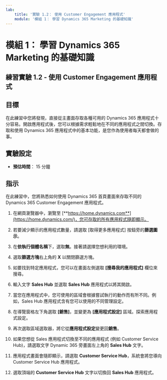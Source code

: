 ```yaml
---
lab:
    title: '實驗 1.2： 使用 Customer Engagement 應用程式'
    module: '模組 1： 學習 Dynamics 365 Marketing 的基礎知識'
---
```


模組 1： 學習 Dynamics 365 Marketing 的基礎知識
========================

## 練習實驗 1.2 - 使用 Customer Engagement 應用程式 

## 目標

在此練習中您將發現，直接從主畫面存取各種可用的 Dynamics 365 應用程式十分容易。開啟應用程式後，您可以根據需求輕鬆地在不同的應用程式之間切換。存取和使用 Dynamics 365 應用程式中的基本功能，是您作為使用者每天都會做的事。


## 實驗設定

  - **預估時間**： 15 分鐘

## 指示

在此練習中，您將熟悉如何使用 Dynamics 365 首頁畫面來存取不同的 Dynamics 365 Customer Engagement 應用程式。 

1. 在網頁瀏覽器中，瀏覽至 [**https://home.dynamics.com**](https://home.dynamics.com/)，您可存取的所有應用程式隨即顯示。 

2. 若要減少顯示的應用程式數量，請選取 [取得更多應用程式] 按鈕旁的**篩選圖示**。 

3. 在**依執行個體名稱**下，選取**無**。接著請選擇您想利用的環境。 

4. 選取**篩選方塊**右上角的 **X** 以關閉篩選方塊。 

5. 如要找到特定應用程式，您可以在畫面左側選取 **[搜尋我的應用程式]** 欄位來搜尋。 

6. 輸入文字 **Sales Hub** 並選取 **Sales Hub** 應用程式以將其開啟。 

7. 當您在應用程式中，您可使用的區域會根據嘗試執行的動作而有所不同。例如，Sales Hub 應用程式含有您可以使用的不同管理設定。 

8. 在導覽窗格左下角選取 **[銷售]**，並變更為 **[應用程式設定]** 區域。探索應用程式設定。

9. 再次選取區域選取器，將它從**應用程式設定**變更回**銷售**。

10. 如果您想從 Sales 應用程式切換至不同的應用程式 (例如 Customer Service Hub)，請選取文字 Dynamic 365 旁畫面左上角的 **Sales Hub** 文字。 

11. 應用程式畫面會隨即顯示，請選取 **Customer Service Hub**，系統會將您導向 Customer Service Hub 應用程式。 

12. 選取頂端的 **Customer Service Hub** 文字以切換回 **Sales Hub** 應用程式。 

